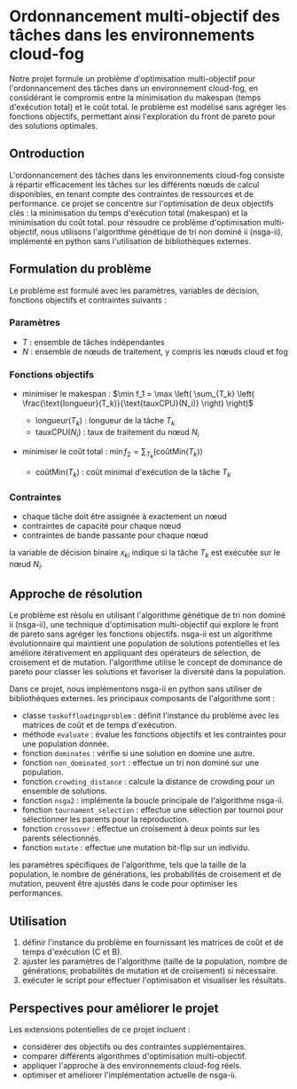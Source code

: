 # Ordonnancement multi-objectif des tâches dans les environnements cloud-fog

Notre projet formule un problème d'optimisation multi-objectif pour l'ordonnancement des tâches dans un environnement cloud-fog, en considérant le compromis entre la minimisation du makespan (temps d'exécution total) et le coût total. le problème est modélisé sans agréger les fonctions objectifs, permettant ainsi l'exploration du front de pareto pour des solutions optimales.

## Ontroduction

L'ordonnancement des tâches dans les environnements cloud-fog consiste à répartir efficacement les tâches sur les différents nœuds de calcul disponibles, en tenant compte des contraintes de ressources et de performance. ce projet se concentre sur l'optimisation de deux objectifs clés : la minimisation du temps d'exécution total (makespan) et la minimisation du coût total. pour résoudre ce problème d'optimisation multi-objectif, nous utilisons l'algorithme génétique de tri non dominé ii (nsga-ii), implémenté en python sans l'utilisation de bibliothèques externes.

## Formulation du problème

Le problème est formulé avec les paramètres, variables de décision, fonctions objectifs et contraintes suivants :

### Paramètres

- $T$ : ensemble de tâches indépendantes
- $N$ : ensemble de nœuds de traitement, y compris les nœuds cloud et fog

### Fonctions objectifs

- minimiser le makespan : $\min f_1 = \max \left( \sum_{T_k} \left( \frac{\text{longueur}(T_k)}{\text{tauxCPU}(N_i)} \right) \right)$
  - $\text{longueur}(T_k)$ : longueur de la tâche $T_k$
  - $\text{tauxCPU}(N_i)$ : taux de traitement du nœud $N_i$

- minimiser le coût total : $\min f_2 = \sum_{T_k} (\text{coûtMin}(T_k))$
  - $\text{coûtMin}(T_k)$ : coût minimal d'exécution de la tâche $T_k$

### Contraintes

- chaque tâche doit être assignée à exactement un nœud
- contraintes de capacité pour chaque nœud
- contraintes de bande passante pour chaque nœud

la variable de décision binaire $x_{ki}$ indique si la tâche $T_k$ est exécutée sur le nœud $N_i$.

## Approche de résolution

Le problème est résolu en utilisant l'algorithme génétique de tri non dominé ii (nsga-ii), une technique d'optimisation multi-objectif qui explore le front de pareto sans agréger les fonctions objectifs. nsga-ii est un algorithme évolutionnaire qui maintient une population de solutions potentielles et les améliore itérativement en appliquant des opérateurs de sélection, de croisement et de mutation. l'algorithme utilise le concept de dominance de pareto pour classer les solutions et favoriser la diversité dans la population.

Dans ce projet, nous implémentons nsga-ii en python sans utiliser de bibliothèques externes. les principaux composants de l'algorithme sont :

- classe `taskoffloadingproblem` : définit l'instance du problème avec les matrices de coût et de temps d'exécution.
- méthode `evaluate` : évalue les fonctions objectifs et les contraintes pour une population donnée.
- fonction `dominates` : vérifie si une solution en domine une autre.
- fonction `non_dominated_sort` : effectue un tri non dominé sur une population.
- fonction `crowding_distance` : calcule la distance de crowding pour un ensemble de solutions.
- fonction `nsga2` : implémente la boucle principale de l'algorithme nsga-ii.
- fonction `tournament_selection` : effectue une sélection par tournoi pour sélectionner les parents pour la reproduction.
- fonction `crossover` : effectue un croisement à deux points sur les parents sélectionnés.
- fonction `mutate` : effectue une mutation bit-flip sur un individu.

les paramètres spécifiques de l'algorithme, tels que la taille de la population, le nombre de générations, les probabilités de croisement et de mutation, peuvent être ajustés dans le code pour optimiser les performances.

## Utilisation

1. définir l'instance du problème en fournissant les matrices de coût et de temps d'exécution (C et B).
2. ajuster les paramètres de l'algorithme (taille de la population, nombre de générations, probabilités de mutation et de croisement) si nécessaire.
3. exécuter le script pour effectuer l'optimisation et visualiser les résultats.

## Perspectives pour améliorer le projet 

Les extensions potentielles de ce projet incluent :

- considérer des objectifs ou des contraintes supplémentaires.
- comparer différents algorithmes d'optimisation multi-objectif.
- appliquer l'approche à des environnements cloud-fog réels.
- optimiser et améliorer l'implémentation actuelle de nsga-ii.
